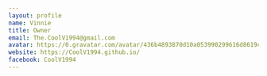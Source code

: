 ```yaml
---
layout: profile
name: Vinnie
title: Owner
email: The.CoolV1994@gmail.com
avatar: https://0.gravatar.com/avatar/436b4893870d10a053990299616d8619c04448e5f3d800ca47e0d23419edf13b?size=256
website: https://CoolV1994.github.io/
facebook: CoolV1994
---
```

